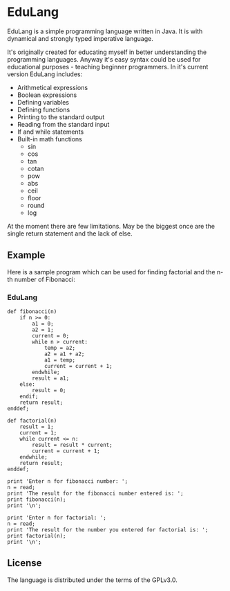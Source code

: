 EduLang
=======

EduLang is a simple programming language written in Java. It is with dynamical and strongly typed imperative language.

It's originally created for educating myself in better understanding the programming languages.
Anyway it's easy syntax could be used for educational purposes - teaching beginner programmers.
In it's current version EduLang includes:

  * Arithmetical expressions
  * Boolean expressions
  * Defining variables
  * Defining functions
  * Printing to the standard output
  * Reading from the standard input
  * If and while statements
  * Built-in math functions
    * sin
    * cos
    * tan
    * cotan
    * pow
    * abs
    * ceil
    * floor
    * round
    * log

At the moment there are few limitations. May be the biggest once are the single return statement and the lack of else.

Example
-------
Here is a sample program which can be used for finding factorial and the n-th number of Fibonacci:

### EduLang

    def fibonacci(n)
        if n >= 0:
            a1 = 0;
            a2 = 1;
            current = 0;
            while n > current:
                temp = a2;
                a2 = a1 + a2;
                a1 = temp;
                current = current + 1;
            endwhile;
            result = a1;
        else: 
            result = 0;
        endif;
        return result;
    enddef;

    def factorial(n)
        result = 1;
        current = 1;
        while current <= n:
            result = result * current;
            current = current + 1;
        endwhile;
        return result;
    enddef;

    print 'Enter n for fibonacci number: ';
    n = read;
    print 'The result for the fibonacci number entered is: ';
    print fibonacci(n);
    print '\n';

    print 'Enter n for factorial: ';
    n = read;
    print 'The result for the number you entered for factorial is: ';
    print factorial(n);
    print '\n';

License
--------
The language is distributed under the terms of the GPLv3.0.
